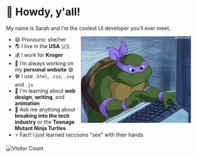# 🤠 Howdy, y'all!

My name is Sarah and I’m the coolest UI developer you’ll ever meet.

<img src='https://github.com/zarahzachz/zarahzachz/blob/master/donnie.gif' alt='Donatello from Teenage Mutant Ninja Turtles types wildly on 90s desktop computer' width='300px' align='right'/>

- 😄 Pronouns: she/her
- 🌎 I live in the **USA** 🇺🇸
- 💰 I work for **Kroger**
- 🔭 I’m always working on my **personal website** 😅
- 🛠 I use `.html`, `.css`, `.svg` and `.js`
- 🌱 I'm learning about **web design**, **writing**, and **animation**
- 💬 Ask me anything about **breaking into the tech industry** or the **Teenage Mutant Ninja Turtles**
- ⚡️ Fact! I just learned raccoons "see" with their hands

![Visitor Count](https://profile-counter.glitch.me/zarahzachz/count.svg)
